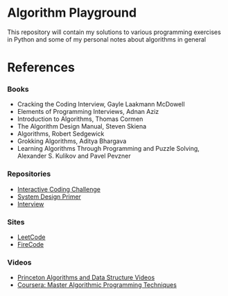 # Algorithm Playground

This repository will contain my solutions to various programming exercises in Python and some of my personal notes about algorithms in general

# References

### Books
- Cracking the Coding Interview, Gayle Laakmann McDowell
- Elements of Programming Interviews, Adnan Aziz
- Introduction to Algorithms, Thomas Cormen
- The Algorithm Design Manual, Steven Skiena 
- Algorithms, Robert Sedgewick
- Grokking Algorithms, Aditya Bhargava
- Learning Algorithms Through Programming and Puzzle Solving, Alexander S. Kulikov and Pavel Pevzner

### Repositories
- [Interactive Coding Challenge](https://github.com/donnemartin/interactive-coding-challenges)
- [System Design Primer](https://github.com/donnemartin/system-design-primer)
- [Interview](https://github.com/andreis/interview)

### Sites
- [LeetCode](https://leetcode.com/)
- [FireCode](https://www.firecode.io/) 

### Videos
- [Princeton Algorithms and Data Structure Videos](https://www.youtube.com/channel/UCirCLaGiw_zT6vJNI_At6ag)
- [Coursera: Master Algorithmic Programming Techniques](https://www.coursera.org/specializations/data-structures-algorithms)
